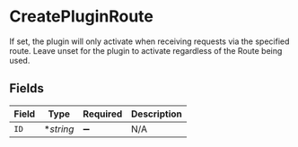 # CreatePluginRoute

If set, the plugin will only activate when receiving requests via the specified route. Leave unset for the plugin to activate regardless of the Route being used.


## Fields

| Field              | Type               | Required           | Description        |
| ------------------ | ------------------ | ------------------ | ------------------ |
| `ID`               | **string*          | :heavy_minus_sign: | N/A                |
